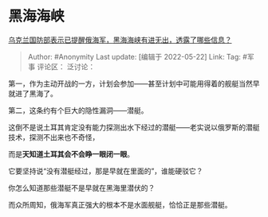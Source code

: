 # 黑海海峡
[乌克兰国防部表示已提醒俄海军，黑海海峡有进无出，透露了哪些信息？](https://www.zhihu.com/question/528314396/answer/2496695103)

> Author: #Anonymity
> Last update: [编辑于 2022-05-22]
> Link:
> Tag: #军事
> 评论区：
> 泛讨论：

第一，作为主动开战的一方，计划会参加——甚至计划中可能用得着的舰艇当然早就进了黑海了。

第二，这条约有个巨大的隐性漏洞——潜艇。

这倒不是说土耳其肯定没有能力探测出水下经过的潜艇——老实说以俄罗斯的潜艇技术，探测不出来也不奇怪，

而是**天知道土耳其会不会睁一眼闭一眼**。

它要坚持说“没有潜艇经过，那是早就在里面的”，谁能硬驳它？

你怎么知道那些潜艇不是早就在黑海里潜伏的？

而众所周知，俄海军真正强大的根本不是水面舰艇，恰恰正是那些潜艇。
